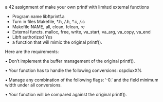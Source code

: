 a 42 assignment of make your own printf with limited external functions

- Program name libftprintf.a
- Turn in files Makefile, *.h, */*.h, *.c, */*.c
- Makefile NAME, all, clean, fclean, re
- External functs. 
		malloc, free, write,
		va_start, va_arg, va_copy, va_end
- Libft authorized Yes
- a function that will mimic the original printf().

Here are the requirements:

• Don’t implement the buffer management of the original printf().

• Your function has to handle the following conversions: cspdiuxX%

• Manage any combination of the following flags: ’-0.’
	and the field minimum width under all conversions.

• Your function will be compared against the original printf().
